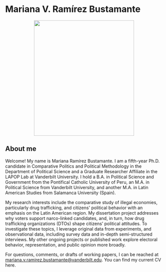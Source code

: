 
# **Mariana V. Ramírez Bustamante**

<p align="center">
  <img width="320" height="370" src="https://www.vanderbilt.edu/lapop/images/ramirez.png">
</p>

## About me


Welcome! My name is Mariana Ramírez Bustamante. I am a fifth-year Ph.D. candidate in Comparative Politics and Political Methodology in the Department of Political Science and a Graduate Researcher Affiliate in the LAPOP Lab at Vanderbilt University. I hold a B.A. in Political Science and Government from the Pontifical Catholic University of Peru, an M.A. in Political Science from Vanderbilt University, and another M.A. in Latin American Studies from Salamanca University (Spain). 

My research interests include the comparative study of illegal economies, particularly drug trafficking, and citizens' political behavior with an emphasis on the Latin American region. My dissertation project addresses why voters support narco-linked candidates, and, in turn, how drug trafficking organizations (DTOs) shape citizens’ political attitudes. To investigate these topics, I leverage original data from experiments, and observational data, including survey data and in-depth semi-structured interviews. My other ongoing projects or published work explore electoral behavior, representation, and public opinion more broadly.

For questions, comments, or drafts of working papers, I can be reached at mariana.v.ramirez.bustamante@vanderbilt.edu. You can find my current CV here.
